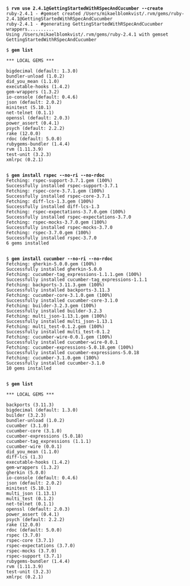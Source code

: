 <pre><code>
$ <b>rvm use 2.4.1@GettingStartedWithRSpecAndCucumber --create</b>
ruby-2.4.1 - #gemset created /Users/mikaelblomkvist/.rvm/gems/ruby-2.4.1@GettingStartedWithRSpecAndCucumber
ruby-2.4.1 - #generating GettingStartedWithRSpecAndCucumber wrappers..........
Using /Users/mikaelblomkvist/.rvm/gems/ruby-2.4.1 with gemset GettingStartedWithRSpecAndCucumber

$ <b>gem list</b>

*** LOCAL GEMS ***

bigdecimal (default: 1.3.0)
bundler-unload (1.0.2)
did_you_mean (1.1.0)
executable-hooks (1.4.2)
gem-wrappers (1.3.2)
io-console (default: 0.4.6)
json (default: 2.0.2)
minitest (5.10.1)
net-telnet (0.1.1)
openssl (default: 2.0.3)
power_assert (0.4.1)
psych (default: 2.2.2)
rake (12.0.0)
rdoc (default: 5.0.0)
rubygems-bundler (1.4.4)
rvm (1.11.3.9)
test-unit (3.2.3)
xmlrpc (0.2.1)
</pre></code>

<pre><code>
$ <b>gem install rspec --no-ri --no-rdoc</b>
Fetching: rspec-support-3.7.1.gem (100%)
Successfully installed rspec-support-3.7.1
Fetching: rspec-core-3.7.1.gem (100%)
Successfully installed rspec-core-3.7.1
Fetching: diff-lcs-1.3.gem (100%)
Successfully installed diff-lcs-1.3
Fetching: rspec-expectations-3.7.0.gem (100%)
Successfully installed rspec-expectations-3.7.0
Fetching: rspec-mocks-3.7.0.gem (100%)
Successfully installed rspec-mocks-3.7.0
Fetching: rspec-3.7.0.gem (100%)
Successfully installed rspec-3.7.0
6 gems installed
</pre></code>

<pre><code>
$ <b>gem install cucumber --no-ri --no-rdoc</b>
Fetching: gherkin-5.0.0.gem (100%)
Successfully installed gherkin-5.0.0
Fetching: cucumber-tag_expressions-1.1.1.gem (100%)
Successfully installed cucumber-tag_expressions-1.1.1
Fetching: backports-3.11.3.gem (100%)
Successfully installed backports-3.11.3
Fetching: cucumber-core-3.1.0.gem (100%)
Successfully installed cucumber-core-3.1.0
Fetching: builder-3.2.3.gem (100%)
Successfully installed builder-3.2.3
Fetching: multi_json-1.13.1.gem (100%)
Successfully installed multi_json-1.13.1
Fetching: multi_test-0.1.2.gem (100%)
Successfully installed multi_test-0.1.2
Fetching: cucumber-wire-0.0.1.gem (100%)
Successfully installed cucumber-wire-0.0.1
Fetching: cucumber-expressions-5.0.18.gem (100%)
Successfully installed cucumber-expressions-5.0.18
Fetching: cucumber-3.1.0.gem (100%)
Successfully installed cucumber-3.1.0
10 gems installed
</pre></code>

<pre><code>
$ <b>gem list</b>

*** LOCAL GEMS ***

backports (3.11.3)
bigdecimal (default: 1.3.0)
builder (3.2.3)
bundler-unload (1.0.2)
cucumber (3.1.0)
cucumber-core (3.1.0)
cucumber-expressions (5.0.18)
cucumber-tag_expressions (1.1.1)
cucumber-wire (0.0.1)
did_you_mean (1.1.0)
diff-lcs (1.3)
executable-hooks (1.4.2)
gem-wrappers (1.3.2)
gherkin (5.0.0)
io-console (default: 0.4.6)
json (default: 2.0.2)
minitest (5.10.1)
multi_json (1.13.1)
multi_test (0.1.2)
net-telnet (0.1.1)
openssl (default: 2.0.3)
power_assert (0.4.1)
psych (default: 2.2.2)
rake (12.0.0)
rdoc (default: 5.0.0)
rspec (3.7.0)
rspec-core (3.7.1)
rspec-expectations (3.7.0)
rspec-mocks (3.7.0)
rspec-support (3.7.1)
rubygems-bundler (1.4.4)
rvm (1.11.3.9)
test-unit (3.2.3)
xmlrpc (0.2.1)
</pre></code>
